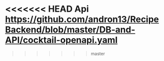 
<<<<<<< HEAD
Api https://github.com/andron13/RecipeBackend/blob/master/DB-and-API/cocktail-openapi.yaml
=======
>>>>>>> master
